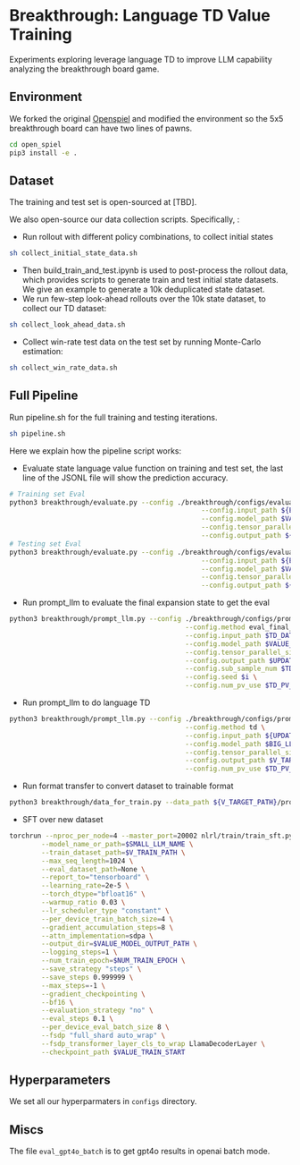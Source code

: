 # Breakthrough: Language TD Value Training

Experiments exploring leverage language TD to improve LLM capability analyzing the breakthrough board game.

## Environment
We forked the original [Openspiel](https://github.com/google-deepmind/open_spiel) and modified the environment so the 5x5 breakthrough board can have two lines of pawns.
```bash
cd open_spiel
pip3 install -e .
```
## Dataset
The training and test set is open-sourced at [TBD].

We also open-source our data collection scripts. Specifically, :
* Run rollout with different policy combinations, to collect initial states
```bash
sh collect_initial_state_data.sh
```
* Then build_train_and_test.ipynb is used to post-process the rollout data, which provides scripts to generate train and test initial state datasets. We give an example to generate a 10k deduplicated state dataset.
* We run few-step look-ahead rollouts over the 10k state dataset, to collect our TD dataset:
```bash
sh collect_look_ahead_data.sh
```
* Collect win-rate test data on the test set by running Monte-Carlo estimation:
```bash
sh collect_win_rate_data.sh
```
## Full Pipeline
Run pipeline.sh for the full training and testing iterations.
```bash
sh pipeline.sh
```
Here we explain how the pipeline script works:
* Evaluate state language value function on training and test set, the last line of the JSONL file will show the prediction accuracy.
```bash
# Training set Eval
python3 breakthrough/evaluate.py --config ./breakthrough/configs/evaluate_config.py \
                                                --config.input_path ${EVAL_DATA_PATH_TRAIN} \
                                                --config.model_path $VALUE_MODEL_PATH \
                                                --config.tensor_parallel_size $VALUE_TP \
                                                --config.output_path ${EVAL_SAVE_PATH}_IND
# Testing set Eval
python3 breakthrough/evaluate.py --config ./breakthrough/configs/evaluate_config.py \
                                                --config.input_path ${EVAL_DATA_PATH_TEST} \
                                                --config.model_path $VALUE_MODEL_PATH \
                                                --config.tensor_parallel_size $VALUE_TP \
                                                --config.output_path ${EVAL_SAVE_PATH}_OOD
```
* Run prompt_llm to evaluate the final expansion state to get the eval
```bash
python3 breakthrough/prompt_llm.py --config ./breakthrough/configs/prompt_llm_config.py \
                                            --config.method eval_final_state \
                                            --config.input_path $TD_DATA_BUFFER \
                                            --config.model_path $VALUE_MODEL_PATH \
                                            --config.tensor_parallel_size $VALUE_TP \
                                            --config.output_path $UPDATED_REPLAY_BUFFER_PATH \
                                            --config.sub_sample_num $TD_SUBSAMPLE_NUM \
                                            --config.seed $i \
                                            --config.num_pv_use $TD_PV_NUM
```
* Run prompt_llm to do language TD
```bash
python3 breakthrough/prompt_llm.py --config ./breakthrough/configs/prompt_llm_config.py \
                                            --config.method td \
                                            --config.input_path ${UPDATED_REPLAY_BUFFER_PATH}/replay_buffer_updated.jsonl \
                                            --config.model_path $BIG_LLM_NAME \
                                            --config.tensor_parallel_size 4 \
                                            --config.output_path $V_TARGET_PATH \
                                            --config.num_pv_use $TD_PV_NUM
```
* Run format transfer to convert dataset to trainable format
```bash
python3 breakthrough/data_for_train.py --data_path ${V_TARGET_PATH}/prompt_result.jsonl --output_path $V_TRAIN_PATH --method mc_value_v
```
* SFT over new dataset
```bash
torchrun --nproc_per_node=4 --master_port=20002 nlrl/train/train_sft.py \
        --model_name_or_path=$SMALL_LLM_NAME \
        --train_dataset_path=$V_TRAIN_PATH \
        --max_seq_length=1024 \
        --eval_dataset_path=None \
        --report_to="tensorboard" \
        --learning_rate=2e-5 \
        --torch_dtype="bfloat16" \
        --warmup_ratio 0.03 \
        --lr_scheduler_type "constant" \
        --per_device_train_batch_size=4 \
        --gradient_accumulation_steps=8 \
        --attn_implementation=sdpa \
        --output_dir=$VALUE_MODEL_OUTPUT_PATH \
        --logging_steps=1 \
        --num_train_epoch=$NUM_TRAIN_EPOCH \
        --save_strategy "steps" \
        --save_steps 0.999999 \
        --max_steps=-1 \
        --gradient_checkpointing \
        --bf16 \
        --evaluation_strategy "no" \
        --eval_steps 0.1 \
        --per_device_eval_batch_size 8 \
        --fsdp "full_shard auto_wrap" \
        --fsdp_transformer_layer_cls_to_wrap LlamaDecoderLayer \
        --checkpoint_path $VALUE_TRAIN_START
```

## Hyperparameters
We set all our hyperparmaters in `configs` directory.
## Miscs
The file `eval_gpt4o_batch` is to get gpt4o results in openai batch mode.

